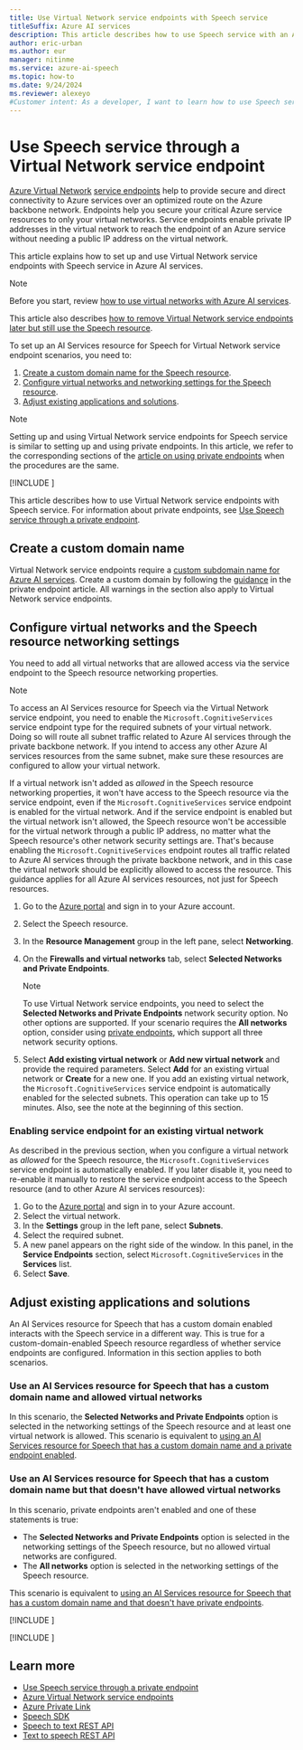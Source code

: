 ```yaml
---
title: Use Virtual Network service endpoints with Speech service
titleSuffix: Azure AI services
description: This article describes how to use Speech service with an Azure Virtual Network service endpoint.
author: eric-urban
ms.author: eur
manager: nitinme
ms.service: azure-ai-speech
ms.topic: how-to
ms.date: 9/24/2024
ms.reviewer: alexeyo
#Customer intent: As a developer, I want to learn how to use Speech service with an Azure Virtual Network service endpoint.
---
```


# Use Speech service through a Virtual Network service endpoint

[Azure Virtual Network](/azure/virtual-network/virtual-networks-overview) [service endpoints](/azure/virtual-network/virtual-network-service-endpoints-overview) help to provide secure and direct connectivity to Azure services over an optimized route on the Azure backbone network. Endpoints help you secure your critical Azure service resources to only your virtual networks. Service endpoints enable private IP addresses in the virtual network to reach the endpoint of an Azure service without needing a public IP address on the virtual network.

This article explains how to set up and use Virtual Network service endpoints with Speech service in Azure AI services.

> [!NOTE]
> Before you start, review [how to use virtual networks with Azure AI services](../cognitive-services-virtual-networks.md).

This article also describes [how to remove Virtual Network service endpoints later but still use the Speech resource](#use-a-speech-resource-that-has-a-custom-domain-name-but-that-doesnt-have-allowed-virtual-networks).

To set up an AI Services resource for Speech for Virtual Network service endpoint scenarios, you need to:
1. [Create a custom domain name for the Speech resource](#create-a-custom-domain-name).
1. [Configure virtual networks and networking settings for the Speech resource](#configure-virtual-networks-and-the-speech-resource-networking-settings).
1. [Adjust existing applications and solutions](#adjust-existing-applications-and-solutions).

> [!NOTE]
> Setting up and using Virtual Network service endpoints for Speech service is similar to setting up and using private endpoints. In this article, we refer to the corresponding sections of the [article on using private endpoints](speech-services-private-link.md) when the procedures are the same.

[!INCLUDE [](includes/speech-vnet-service-enpoints-private-endpoints.md)]

This article describes how to use Virtual Network service endpoints with Speech service. For information about private endpoints, see [Use Speech service through a private endpoint](speech-services-private-link.md).

## Create a custom domain name

Virtual Network service endpoints require a [custom subdomain name for Azure AI services](../cognitive-services-custom-subdomains.md). Create a custom domain by following the [guidance](speech-services-private-link.md#create-a-custom-domain-name) in the private endpoint article. All warnings in the section also apply to Virtual Network service endpoints.

## Configure virtual networks and the Speech resource networking settings

You need to add all virtual networks that are allowed access via the service endpoint to the Speech resource networking properties.

> [!NOTE]
> To access an AI Services resource for Speech via the Virtual Network service endpoint, you need to enable the `Microsoft.CognitiveServices` service endpoint type for the required subnets of your virtual network. Doing so will route all subnet traffic related to Azure AI services through the private backbone network. If you intend to access any other Azure AI services resources from the same subnet, make sure these resources are configured to allow your virtual network. 
>
> If a virtual network isn't added as *allowed* in the Speech resource networking properties, it won't have access to the Speech resource via the service endpoint, even if the `Microsoft.CognitiveServices` service endpoint is enabled for the virtual network. And if the service endpoint is enabled but the virtual network isn't allowed, the Speech resource won't be accessible for the virtual network through a public IP address, no matter what the Speech resource's other network security settings are. That's because enabling the `Microsoft.CognitiveServices` endpoint routes all traffic related to Azure AI services through the private backbone network, and in this case the virtual network should be explicitly allowed to access the resource. This guidance applies for all Azure AI services resources, not just for Speech resources.  
  
1. Go to the [Azure portal](https://portal.azure.com/) and sign in to your Azure account.
1. Select the Speech resource.
1. In the **Resource Management** group in the left pane, select **Networking**.
1. On the **Firewalls and virtual networks** tab, select **Selected Networks and Private Endpoints**. 

   > [!NOTE]
   > To use Virtual Network service endpoints, you need to select the **Selected Networks and Private Endpoints** network security option. No other options are supported. If your scenario requires the **All networks** option, consider using [private endpoints](speech-services-private-link.md), which support all three network security options.

5. Select **Add existing virtual network** or **Add new virtual network** and provide the required parameters. Select **Add** for an existing virtual network or **Create** for a new one. If you add an existing virtual network, the `Microsoft.CognitiveServices` service endpoint is automatically enabled for the selected subnets. This operation can take up to 15 minutes. Also, see the note at the beginning of this section.

### Enabling service endpoint for an existing virtual network 

As described in the previous section, when you configure a virtual network as *allowed* for the Speech resource, the `Microsoft.CognitiveServices` service endpoint is automatically enabled. If you later disable it, you need to re-enable it manually to restore the service endpoint access to the Speech resource (and to other Azure AI services resources):

1. Go to the [Azure portal](https://portal.azure.com/) and sign in to your Azure account.
1. Select the virtual network.
1. In the **Settings** group in the left pane, select **Subnets**.
1. Select the required subnet.
1. A new panel appears on the right side of the window. In this panel, in the **Service Endpoints** section, select `Microsoft.CognitiveServices` in the **Services** list.
1. Select **Save**.

## Adjust existing applications and solutions

An AI Services resource for Speech that has a custom domain enabled interacts with the Speech service in a different way. This is true for a custom-domain-enabled Speech resource regardless of whether service endpoints are configured. Information in this section applies to both scenarios.

### Use an AI Services resource for Speech that has a custom domain name and allowed virtual networks 

In this scenario, the **Selected Networks and Private Endpoints** option is selected in the networking settings of the Speech resource and at least one virtual network is allowed. This scenario is equivalent to [using an AI Services resource for Speech that has a custom domain name and a private endpoint enabled](speech-services-private-link.md#adjust-an-application-to-use-a-speech-resource-with-a-private-endpoint).


### Use an AI Services resource for Speech that has a custom domain name but that doesn't have allowed virtual networks

In this scenario, private endpoints aren't enabled and one of these statements is true:

- The **Selected Networks and Private Endpoints** option is selected in the networking settings of the Speech resource, but no allowed virtual networks are configured.
- The **All networks** option is selected in the networking settings of the Speech resource.

This scenario is equivalent to [using an AI Services resource for Speech that has a custom domain name and that doesn't have private endpoints](speech-services-private-link.md#adjust-an-application-to-use-a-speech-resource-without-private-endpoints).

[!INCLUDE [](includes/speech-studio-vnet.md)]

[!INCLUDE [](includes/speech-vnet-service-enpoints-private-endpoints-simultaneously.md)]

## Learn more

* [Use Speech service through a private endpoint](speech-services-private-link.md)
* [Azure Virtual Network service endpoints](/azure/virtual-network/virtual-network-service-endpoints-overview)
* [Azure Private Link](/azure/private-link/private-link-overview)
* [Speech SDK](speech-sdk.md)
* [Speech to text REST API](rest-speech-to-text.md)
* [Text to speech REST API](rest-text-to-speech.md)
